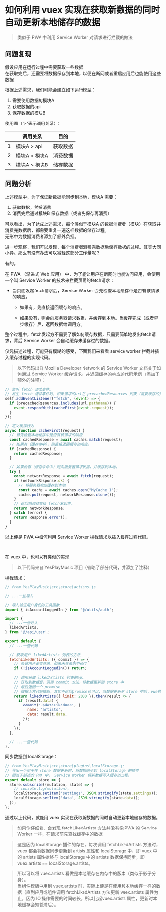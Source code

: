 # 如何利用 vuex 实现在获取新数据的同时自动更新本地储存的数据

> 类似于 PWA 中利用 Service Worker 对请求进行拦截的做法

## 问题复现  

假设应用在运行过程中需要获取一些数据  
在获取完后，还需要将数据保存到本地，以便在断网或者重启应用后也能使用这些数据  

根据上述需求，我们可能会建立如下运行模型：

1. 需要使用数据的模块A
2. 获取数据的api
3. 保存数据的模块B

使用图（'>'表示调用关系）：

|   | 调用关系      | 目的     |
| --| ------------- | ------- |
| 1 | 模块A > api   | 获取数据 | 
| 2 | 模块A > 模块A  | 消费数据 |
| 3 | 模块A > 模块B  | 储存数据 |

## 问题分析

上述模型中，为了保证新数据能同步到本地，模块A 需要：  
1. 获取数据，然后消费
2. 消费完后通过模块B 保存数据（或者先保存再消费）  

可以看出，为了达成上述需求，每个类似于模块A 的数据消费者（模块）在获取并消费完数据后，都需要重复一遍这样数据的储存过程。  
无形中为数据消费者添加了额外负担。

进一步观察，我们可以发现，每个消费者消费完数据后储存数据的过程。其实大同小异。那么有没有办法可以减轻这部分工作量呢？

有的。

在 PWA （渐进式 Web 应用） 中，为了能让用户在断网时也能访问应用，会使用一个叫 Service Worker 的技术来拦截页面的fetch请求：  

- 当页面发起fetch请求后，Service Worker 会先检查本地缓存中是否有该请求的响应，  

  -  如果有，则直接返回缓存的响应。  

  -  如果没有，则会向服务器请求数据，并缓存到本地。当缓存完成（或者异步缓存）后，返回数据给调用方。

整个过程中，fetch发起方不需要了解如何缓存数据，只需要简单地发出fetch请求，背后 Service Worker 会自动缓存未缓存过的数据。  

仅凭描述过程，可能只有模糊的感受，下面我们来看看 service worker 拦截并插入缓存过程的实现代码。

> 以下代码出自 Mozilla Developer Network 的 Service Worker 文档关于如何通过 Service Worker 缓存请求、并返回缓存的响应的代码示例（添加了额外的注释）：

```javascript
// 监听 fetch 请求事件。
// 发生 fetch 请求事件时，如果请求的url在 precachedResources 列表（需要缓存的资源列表）中，则使用 cacheFirst 方法拦截请求。
self.addEventListener("fetch", (event) => {
  if (precachedResources.includes(url.pathname)) {
    event.respondWith(cacheFirst(event.request));
  }
});

// 定义缓存行为
async function cacheFirst(request) {
  // 首先检查本地缓存中是否有该请求的响应
  const cachedResponse = await caches.match(request);
  // 如果有（缓存命中），则直接返回缓存的响应。
  if (cachedResponse) {
    return cachedResponse;
  }

  // 如果没有（缓存未命中）则向服务器请求数据，并缓存到本地。
  try {
    const networkResponse = await fetch(request);
    if (networkResponse.ok) {
      // 将服务器响应缓存到本地
      const cache = await caches.open("MyCache_1");
      cache.put(request, networkResponse.clone());
    }
    // 返回响应结果给 fetch发起方。
    return networkResponse;
  } catch (error) {
    return Response.error();
  }
}
```

以上便是 PWA 中如何利用 Service Worker 拦截请求以插入缓存过程代码。

<br>

在 vuex 中，也可以有类似的实现

> 以下代码来自 YesPlayMusic 项目（省略了部分代码，并添加了注释）

拦截请求：

```javascript
// from YesPlayMusic\src\store\actions.js

// ...一些导入

// 导入验证用户身份的工具函数
import { isAccountLoggedIn } from '@/utils/auth';

import {
  // ...一些导入
  likedArtists,
} from '@/api/user';

export default {
  // ...一些代码

  // 获取用户 likedArtists 列表的方法
  fetchLikedArtists: ({ commit }) => {
    // 验证用户是否登录，如果未登录则不执行
    if (!isAccountLoggedIn()) return;
    
    // 调用获取 likedArtists 列表的api
    // 获取到数据后，调用 commit 方法，将数据更新到 store 中
    // 最后返回一个 promise
    // 根据上方代码推断，其实不返回promise也可以，当数据更新到 store 中后，vue的组件（相当于数据消费者，fetch发起方）通过响应式数据的绑定就能获取并使用请求到的数据。
    return likedArtists({ limit: 2000 }).then(result => {
      if (result.data) {
        commit('updateLikedXXX', {
          name: 'artists',
          data: result.data,
        });
      }
    });
  },
  
  // ...一些代码
};
```

同步数据到 localStorage：

```javascript
// from YesPlayMusic\src\store\plugins\localStorage.js
// 导出一个用于在 store 数据更新时，将数据同步到 localStorage 的插件
// 相当于前述的 PWA 中， Service Worker 将新数据写入缓存的过程。
export default store => {
  store.subscribe((mutation, state) => {
    // console.log(mutation);
    localStorage.setItem('settings', JSON.stringify(state.settings));
    localStorage.setItem('data', JSON.stringify(state.data));
  });
};
```

通过以上代码，就能用 vuex 实现在获取新数据的同时自动更新本地储存的数据。

> 如果你仔细看，会发现 fetchLikedArtists 方法并没有像 PWA 的 Service Worker 一样，在请求前先查找缓存中的数据  

> 这是因为 localStorage 插件的存在，每次调用 fetchLikedArtists 方法时，vuex 都会将数据同步更新到 artists 属性和 localStorage 中，即 vuex 中的 artists 属性始终与 localStorage 中的 artists 数据保持同步，即 vuex.artists == localStorage.artists。  

> 所以可以将 vuex.artists 看做是本地缓存在内存中的版本（类似于影子分身）。  
当组件模版中用到 vuex.artists 时，实际上便是在使用和本地缓存一样的数据（直到应用或组件调用 fetchLikedArtists 方法更新 vuex.artists 属性为止，因为 IO 操作需要的时间较长，所以比起vuex.artists 属性，更新时本地缓存会短暂滞后）。